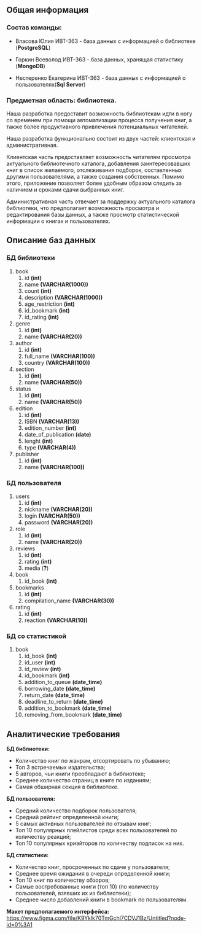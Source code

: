 ## Общая информация
### Состав команды:

- Власова Юлия ИВТ-363 - база данных с информацией о библиотеке (__PostgreSQL__)

- Горкин Всеволод ИВТ-363 - база данных, хранящая статистику (__MongoDB__)

- Нестеренко Екатерина ИВТ-363 - база данных с информацией о пользователях(__Sql Server__)


### Предметная область: библиотека.

  Наша разработка предоставит возможность библиотекам идти в ногу со временем при помощи автоматизации процесса получения книг, а также более продуктивного привлечения потенциальных читателей.

  Наша разработка функционально состоит из двух частей: клиентская и административная. 

  Клиентская часть предоставляет возможность читателям просмотра актуального библиотечного каталога, добавления заинтересовавших книг в список желаемого, отслеживания подборок, составленных другими пользователями, а также создания собственных. Помимо этого, приложение позволяет более удобным образом следить за наличием и сроками сдачи выбранных книг.

  Административная часть отвечает за поддержку актуального каталога библиотеки, что предполагает возможность просмотра и редактирования базы данных, а также просмотр статистической информации о книгах и пользователях.


## Описание баз данных

### БД библиотеки
1. book
    1. id __(int)__
    2. name __(VARCHAR(1000))__
    3. count __(int)__
    4. description __(VARCHAR(1000))__
    5. age_restriction __(int)__
    6. id_bookmark __(int)__
    7. id_rating __(int)__
2. genre
    1. id __(int)__
    2. name __(VARCHAR(20))__
3.  author
    1. id __(int)__
    2. full_name __(VARCHAR(100))__
    3. country __(VARCHAR(100))__
4. section
    1. id __(int)__
    2. name __(VARCHAR(50))__
5. status
    1. id __(int)__
    2. name __(VARCHAR(50))__
6. edition
    1. id  __(int)__
    2. ISBN __(VARCHAR(13))__
    3. edition_number  __(int)__
    4. date_of_publication  __(date)__
    5. lenght  __(int)__
    6. type __(VARCHAR(4))__
7. publisher
    1. id  __(int)__
    2. name __(VARCHAR(100))__

### БД пользователя
1. users
    1. id __(int)__
    2. nickname __(VARCHAR(20))__
    3. login __(VARCHAR(50))__
    4. password __(VARCHAR(20))__
2. role
    1. id __(int)__
    2. name __(VARCHAR(20))__
3.  reviews
    1. id __(int)__
    2. rating __(int)__
    3. media (__?__)
4. book
    1. id_book __(int)__
5. bookmarks
    1. id __(int)__
    2. compilation_name __(VARCHAR(30))__
6. rating
    1. id __(int)__
    2. reaction __(VARCHAR(10))__

### БД со статистикой
1. book
    1. id_book __(int)__
    2. id_user __(int)__
    3. id_review __(int)__
    4. id_bookmark __(int)__
    5. addition_to_queue __(date_time)__
    6. borrowing_date __(date_time)__
    7. return_date __(date_time)__
    8. deadline_to_return __(date_time)__
    9. addition_to_bookmark __(date_time)__
    10. removing_from_bookmark __(date_time)__


## Аналитические требования

__БД библиотеки:__

- Количество книг по жанрам, отсортировать по убыванию;
- Топ 3 встречаемых издательства;
- 5 авторов, чьи книги преобладают в библиотеке;
- Среднее количество страниц в книге по изданиям;
- Самая обширная секция в библиотеке.


__БД пользователя:__

- Средний количество подборок пользователя;
- Средний рейтинг определенной книги;
- 5 самых активных пользователей по отзывам книг;
- Топ 10 популярных плейлистов среди всех пользователей по количеству реакций;
- Топ 10 популярных криэйторов по количеству подписок на них.

__БД статистики:__ 

- Количество книг, просроченных по сдаче у пользователя; 
- Среднее время ожидания в очереди определенной книги;
- Топ 10 книг по количеству обзоров; 
- Самые востребованные книги (топ 10) (по количеству пользователей, взявших их из библиотеки); 
- Среднее число добавлений книги в bookmark по пользователям.

__Макет предполагаемого интерфейса:__
https://www.figma.com/file/K9Yklk70TmGchl7CDVJ1Bz/Untitled?node-id=0%3A1
